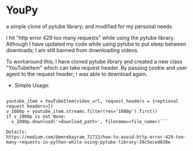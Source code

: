 # YouPy
a simple clone of pytube library; and modified for my personal needs

I hit "http error 429 too many requests" while using the pytube library.
Although I have updated my code while using pytube to put sleep between downloads; I am still banned from downloading videos.

To workaround this; I have cloned pytube library and created a new class "YouTubeItem" which can take request header.
By passing cookie and user agent to the request header; i was able to download again.

- Simple Usage:

```from YouPy import YouTubeItem

youtube_item = YouTubeItem(video_url, request_headers = {<optional request headers>})
v_1080p = youtube_item.streams.filter(res='1080p').first()
if v_1080p is not None:
  v_1080p.download('<download_path>', filename=<file_name>)```

Details:
https://medium.com/@emrebayram_71713/how-to-avoid-http-error-429-too-many-requests-in-python-while-using-pytube-library-39c5eced838e
